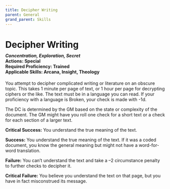 ```yaml
---
title: Decipher Writing
parent: General
grand_parent: Skills
---
```


# Decipher Writing

<div style="margin-top:-10px;"></div>

#### *Concentration, Exploration, Secret*<br>**Actions:** Special<br>**Required Proficiency:** Trained<br>**Applicable Skills:** Arcana, Insight, Theology
You attempt to decipher complicated writing or literature on an obscure topic. This takes 1 minute per page of text, or 1 hour per page for decrypting ciphers or the like. The text must be in a language you can read. If your proficiency with a language is Broken, your check is made with -1d.

The DC is determined by the GM based on the state or complexity of the document. The GM might have you roll one check for a short text or a check for each section of a larger text.

**Critical Success:** You understand the true meaning of the text.

**Success:** You understand the true meaning of the text. If it was a coded document, you know the general meaning but might not have a word-for-word translation.

**Failure:** You can’t understand the text and take a –2 circumstance penalty to further checks to decipher it.

**Critical Failure:** You believe you understand the text on that page, but you have in fact misconstrued its message.
